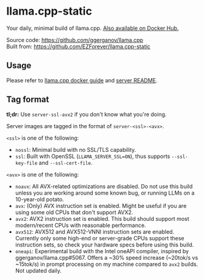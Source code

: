 # llama.cpp-static
Your daily, minimal build of llama.cpp. [Also available on Docker Hub.](https://hub.docker.com/r/ezforever/llama.cpp-static)

Source code: <https://github.com/ggerganov/llama.cpp>  
Built from: <https://github.com/EZForever/llama.cpp-static>

## Usage

Please refer to [llama.cpp docker guide](https://github.com/ggerganov/llama.cpp/blob/master/README.md#docker) and [server README](https://github.com/ggerganov/llama.cpp/tree/master/examples/server).

## Tag format

**tl;dr:** Use `server-ssl-avx2` if you don't know what you're doing.

Server images are tagged in the format of `server-<ssl>-<avx>`.

`<ssl>` is one of the following:

- `nossl`: Minimal build with no SSL/TLS capability. 
- `ssl`: Built with OpenSSL (`LLAMA_SERVER_SSL=ON`), thus supports `--ssl-key-file` and `--ssl-cert-file`.

`<avx>` is one of the following:

- `noavx`: All AVX-related optimizations are disabled. Do not use this build unless you are working around some known bug, or running LLMs on a 10-year-old potato.
- `avx`: (Only) AVX instruction set is enabled. Might be useful if you are using some old CPUs that don't support AVX2.
- `avx2`: AVX2 instruction set is enabled. This build should support most modern/recent CPUs with reasonable performance.
- `avx512`: AVX512 and AVX512-VNNI instruction sets are enabled. Currently only some high-end or server-grade CPUs support these instruction sets, so check your hardware specs before using this build.
- `oneapi`: Experimental build with the Intel oneAPI compiler, inspired by ggerganov/llama.cpp#5067. Offers a ~30% speed increase (~20tok/s vs ~15tok/s) in prompt processing on my machine compared to `avx2` builds. Not updated daily.

